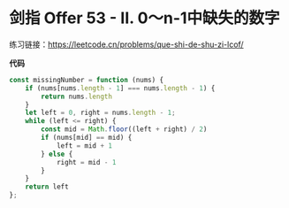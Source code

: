 # 剑指 Offer 53 - II. 0～n-1中缺失的数字
练习链接：https://leetcode.cn/problems/que-shi-de-shu-zi-lcof/

**代码**  
```javascript
const missingNumber = function (nums) {
    if (nums[nums.length - 1] === nums.length - 1) {
        return nums.length
    }
    let left = 0, right = nums.length - 1;
    while (left <= right) {
        const mid = Math.floor((left + right) / 2)
        if (nums[mid] == mid) {
            left = mid + 1
        } else {
            right = mid - 1
        }
    }
    return left
};
```